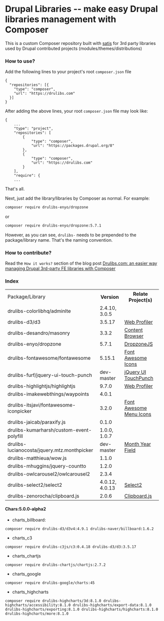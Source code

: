 # Drupal Libraries -- make easy Drupal libraries management with Composer

This is a custom Composer repository built with [satis](https://github.com/composer/satis) for 3rd party libraries used by Drupal contributed projects
(modules/themes/distributions)

### How to use?

Add the following lines to your project's root `composer.json` file
```
{
  "repositories": [{
    "type": "composer",
    "url": "https://drulibs.com"
  }]
}
```

After adding the above lines, your root `composer.json` file may look like:

```
{
    ...
    "type": "project",
    "repositories": [
        {
            "type": "composer",
            "url": "https://packages.drupal.org/8"
        },
        {
            "type": "composer",
            "url": "https://drulibs.com"
        }
    ],
    "require": {
    ...
```

That's all.

Next, just add the library/libraries by Composer as normal. For
example:

```bash
composer require drulibs-enyo/dropzone
```

or

```bash
composer require drulibs-enyo/dropzone:5.7.1
```

However, as you can see, `drulibs-` needs to be prepended to the package/library
name. That's the naming convention.

### How to contribute?

Read the `How it works?` section of the blog post [Drulibs.com: an easier way managing Drupal 3rd-party FE libraries with Composer](https://jungleran.com/drulibs)

### Index

<table>
    <tr><td>Package/Library</td><th>Version</th><th>Relate Project(s)</th></tr>
    <tr><td>drulibs-colorlibhq/adminlte</td><td>2.4.10, 3.0.5</td><td></td></tr>
    <tr><td>drulibs-d3/d3</td><td>3.5.17</td><td><a href="https://drupal.org/project/devel">Web Profiler</a></td></tr>
    <tr><td>drulibs-desandro/masonry</td><td>3.3.2</td><td><a href="https://drupal.org/project/content_browser">Content Browser</a></td></tr>
    <tr><td>drulibs-enyo/dropzone</td><td>5.7.1</td><td><a href="https://drupal.org/project/dropzonejs">DropzoneJS</a></td></tr>
    <tr><td>drulibs-fontawesome/fontawesome</td><td>5.15.1</td><td><a href="https://drupal.org/project/fontawesome">Font Awesome Icons</a></td></tr>
    <tr><td>drulibs-furf/jquery-ui-touch-punch</td><td>dev-master</td><td><a href="https://drupal.org/project/jquery_ui_touch_punch">jQuery UI TouchPunch</a></td></tr>
    <tr><td>drulibs-highlightjs/highlightjs</td><td>9.7.0</td><td><a href="https://drupal.org/project/devel">Web Profiler</a></td></tr>
    <tr><td>drulibs-imakewebthings/waypoints</td><td>4.0.1</td><td></td></tr>
    <tr><td>drulibs-itsjavi/fontawesome-iconpicker</td><td>3.2.0</td><td><a href="https://drupal.org/project/fontawesome_menu_icons">Font Awesome Menu Icons</a></td></tr>
    <tr><td>drulibs-jaicab/paraxify.js</td><td>0.1.0</td><td></td></tr>
    <tr><td>drulibs-kumarharsh/custom-event-polyfill</td><td>1.0.0, 1.0.7</td><td></td></tr>
    <tr><td>drulibs-lucianocosta/jquery.mtz.monthpicker</td><td>dev-master</td><td><a href="https://drupal.org/project/month_year">Month Year Field</a></td></tr>
    <tr><td>drulibs-matthieua/wow.js</td><td>1.1.0</td><td></td></tr>
    <tr><td>drulibs-mhuggins/jquery-countto</td><td>1.2.0</td><td></td></tr>
    <tr><td>drulibs-owlcarousel2/owlcarousel2</td><td>2.3.4</td><td></td></tr>
    <tr><td>drulibs-select2/select2</td><td>4.0.12, 4.0.13</td><td><a href="https://drupal.org/project/select2">Select2</a></td></tr>
    <tr><td>drulibs-zenorocha/clipboard.js</td><td>2.0.6</td><td><a href="https://drupal.org/project/clipboardjs">Clipboard.js</a></td></tr>
</table>


#### Chars:5.0.0-alpha2

- charts_billboard:

`composer require drulibs-d3/d3v4:4.9.1 drulibs-naver/billboard:1.6.2`

- charts_c3

`composer require drulibs-c3js/c3:0.4.18 drulibs-d3/d3:3.5.17`

- charts_chartjs

`composer require drulibs-chartjs/chartjs:2.7.2`

- charts_google

`composer require drulibs-google/charts:45`


- charts_highcharts

`composer require drulibs-highcharts/3d:8.1.0 drulibs-highcharts/accessibility:8.1.0 drulibs-highcharts/export-data:8.1.0 drulibs-highcharts/exporting:8.1.0 drulibs-highcharts/highcharts:8.1.0 drulibs-highcharts/more:8.1.0`

